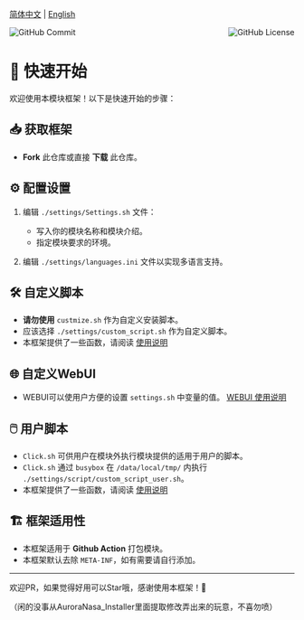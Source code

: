 [简体中文](README.md) | [English](README_EN.md)

<div style="display: flex; justify-content: space-between;">
    <img src="https://img.shields.io/github/commit-activity/w/Aurora-Nasa-1/AMMF" alt="GitHub Commit" style="margin-right: 10px;">
    <img src="https://img.shields.io/github/license/Aurora-Nasa-1/AMMF" alt="GitHub License">
</div>

# 🚀 快速开始

欢迎使用本模块框架！以下是快速开始的步骤：

## 📥 获取框架

- **Fork** 此仓库或直接 **下载** 此仓库。

## ⚙️ 配置设置

1. 编辑 `./settings/Settings.sh` 文件：
   - 写入你的模块名称和模块介绍。
   - 指定模块要求的环境。

2. 编辑 `./settings/languages.ini` 文件以实现多语言支持。

## 🛠️ 自定义脚本

- **请勿使用** `custmize.sh` 作为自定义安装脚本。
- 应该选择 `./settings/custom_script.sh` 作为自定义脚本。
- 本框架提供了一些函数，请阅读 [使用说明](SCRIPT.md)

## 🌐 自定义WebUI

- WEBUI可以使用户方便的设置 `settings.sh` 中变量的值。
[WEBUI 使用说明](WEBUI_GUIDE.md)

## 🖱️ 用户脚本

- `Click.sh` 可供用户在模块外执行模块提供的适用于用户的脚本。
- `Click.sh` 通过 `busybox` 在 `/data/local/tmp/` 内执行 `./settings/script/custom_script_user.sh`。
- 本框架提供了一些函数，请阅读 [使用说明](SCRIPT.md)

## 🏗️ 框架适用性

- 本框架适用于 **Github Action** 打包模块。
- 本框架默认去除 `META-INF`，如有需要请自行添加。

---

欢迎PR，如果觉得好用可以Star哦，感谢使用本框架！🚀

（闲的没事从AuroraNasa_Installer里面提取修改弄出来的玩意，不喜勿喷）

[def]: SCRIPT.md